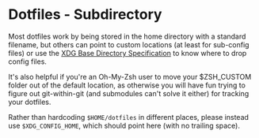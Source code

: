 # Dotfiles - Subdirectory

Most dotfiles work by being stored in the home directory with a standard
filename, but others can point to custom locations (at least for sub-config
files) or use the [XDG Base Directory Specification][1] to know where to drop
config files.

It's also helpful if you're an Oh-My-Zsh user to move your $ZSH_CUSTOM folder
out of the default location, as otherwise you will have fun trying to figure out
git-within-git (and submodules can't solve it either) for tracking your
dotfiles.

Rather than hardcoding `$HOME/dotfiles` in different places, please instead use
`$XDG_CONFIG_HOME`, which should point here (with no trailing space).


[1]: https://specifications.freedesktop.org/basedir-spec/basedir-spec-latest.html
